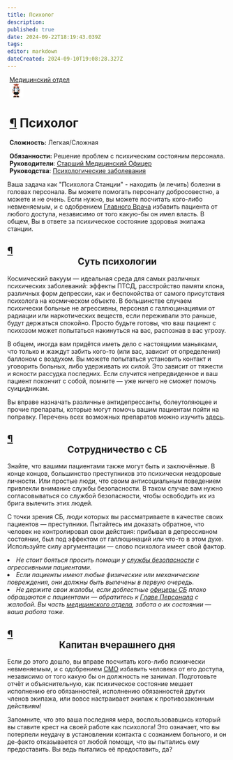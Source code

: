 ```yaml
---
title: Психолог
description: 
published: true
date: 2024-09-22T18:19:43.039Z
tags: 
editor: markdown
dateCreated: 2024-09-10T19:08:28.327Z
---
```


<div style="display: flex; justify-content: center;"><div class="roles-passport med">
  <div class="title med"><a href="/roles/medicaldepartment" class="is-internal-link is-valid-page">Медицинский отдел</a></div>
  <div>
<div><div><img src="/roles/psyschologistmeow.png"></div></div>
  <div><div>
    <h1 id="психолог" class="toc-header"><a class="toc-anchor" href="#психолог">¶</a> Психолог</h1>
    <p><strong>Сложность:</strong> Легкая/Сложная</p>
    <strong>Обязанности:</strong> Решение проблем с психическим состояним персонала.<br>
    <b>Руководители</b>: <a href="/roles/chiefmedicalofficer" title="Старший Медицинский Офицер" class="is-internal-link is-valid-page">Старший Медицинский Офицер</a><br>
    <b>Руководства</b>: <a href="/guides/psychologicaldiseases" title="Медицина" class="is-internal-link is-valid-page">Психологические заболевания</a> 
  </div></div>
  </div>
</div>
</div>

Ваша задача как "Психолога Станции" - находить (и лечить) болезни в головах персонала. Вы можете помогать персоналу добросовестно, а можете и не очень. Если нужно, вы можете посчитать кого-либо невменяемым, и с одобрением <a href="/roles/chiefmedicalofficer" title="Старший Медицинский Офицер" class="is-internal-link is-valid-page">Главного Врача</a> избавить пациента от любого доступа, независимо от того какую-бы он имел власть. В общем, Вы в ответе за психическое состояние здоровья экипажа станции.
<h2 id="суть-психологии" class="toc-header"><a class="toc-anchor" href="#суть-психологии">¶</a> <center>Суть психологии</center></h2>
<p>Космический вакуум — идеальная среда для самых различных психических заболеваний: эффекты ПТСД, расстройство памяти клона, различных форм депрессии, как и беспокойства от самого присутствия психолога на космическом объекте. В большинстве случаем психически больные не агрессивны, персонал с галлюцинациями от радиации или наркотических веществ, если переживали это раньше, будут держаться спокойно. Просто будьте готовы, что ваш пациент с психозом может попытаться накинуться на вас, распознав в вас угрозу.</p>
<p>В общем, иногда вам придётся иметь дело с настоящими маньяками, что только и жаждут забить кого-то (или вас, зависит от определения) баллоном с воздухом. Вы можете попытаться установить контакт и уговорить больных, либо удерживать их силой. Это зависит от тяжести и ясности рассудка последних. Если случится непредвиденное и ваш пациент покончит с собой, помните — уже ничего не сможет помочь суицидникам.</p>
<p>Вы вправе назначать различные антидепрессанты, болеутоляющее и прочие препараты, которые могут помочь вашим пациентам пойти на поправку. Перечень всех возможных препаратов можно изучить <a href="/guides/chemistry" class="is-internal-link is-valid-page">здесь</a>.</p>
<h2 id="сотрудничество-с-сб" class="toc-header"><a class="toc-anchor" href="#сотрудничество-с-сб">¶</a> <center>Сотрудничество с СБ</center></h2>
<p>Знайте, что вашими пациентами также могут быть и заключённые. В конце концов, большинство преступников это психически нездоровые личности. Или простые люди, что своим антисоциальным поведением привлекли внимание службы безопасности. В таком случае вам нужно согласовываться со службой безопасности, чтобы освободить их из брига вылечить этих людей.</p>
<p>С точки зрения СБ, люди которых вы рассматриваете в качестве своих пациентов — преступники. Пытайтесь им доказать обратное, что человек не контролировал свои действия: прибывал в депрессивном состоянии, был под эффектом от галлюцинаций или что-то в этом духе. Используйте силу аргументации — слово психолога имеет свой фактор.</p>
<dl>
  <li><i>Не стоит бояться просить помощи у <a href="/roles/securityservicedepartment" class="is-internal-link is-valid-page">службы безопасности</a> с агрессивными пациентами.</i></li>
  <li><i>Если пациенты имеют любые физические или механические повреждения, они должны быть вылечены в первую очередь.</i></li>
  <li><i>Не держите свои жалобы, если доблестные <a href="/roles/officer" class="is-internal-link is-valid-page">офицеры СБ</a> плохо обращаются с пациентами — обратитесь к <a href="/roles/headofpersonnel" class="is-internal-link is-valid-page">Главе Персонала</a> с жалобой. Вы часть <a href="/roles/medicaldepartment" class="is-internal-link is-valid-page">медицинского отдела</a>, забота о их состоянии — ваша работа тоже.</i></li>
</dl>
<h2 id="капитан-вчерашнего-дня" class="toc-header"><a class="toc-anchor" href="#капитан-вчерашнего-дня">¶</a> <center>Капитан вчерашнего дня</center></h2>
<p>Если до этого дошло, вы вправе посчитать кого-либо психически невменяемым, и с одобрением <a href="/roles/chiefmedicalofficer" title="Старший Медицинский Офицер" class="is-internal-link is-valid-page">СМО</a> избавить человека от его доступа, независимо от того какую бы он должность не занимал. Подготовьте отчёт и объяснительную, как психическое состояние мешает исполнению его обязанностей, исполнению обязанностей других членов экипажа, или вовсе настраивает экипаж к противозаконным действиям!</p>
<p>Запомните, что это ваша последняя мера, воспользовавшись который вы ставите крест на своей работе как психолога! Это означает, что вы потерпели неудачу в установлении контакта с сознанием больного, и он де-факто отказывается от любой помощи, что вы пытались ему предоставить. Вы ведь пытались её предоставить, да?</p>
<div class="table"></div></div></template><template slot="comments"><div><comments></comments></div></template></page></div>
<p></p>
<div class="table"></div>
